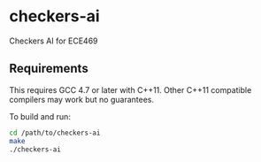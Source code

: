 # checkers-ai
Checkers AI for ECE469

## Requirements
This requires GCC 4.7 or later with C++11.  Other C++11 compatible compilers may work but no guarantees.

To build and run:
```bash
cd /path/to/checkers-ai
make
./checkers-ai
```